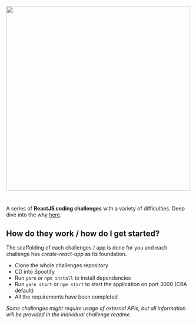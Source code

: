 <img src="https://puu.sh/HyrmV/95c458d9d9.png" width=500 />

#
A series of **ReactJS coding challenges** with a variety of difficulties. Deep dive into the why [here](https://dev.to/alexgurr/react-coding-challenges-for-interviews-beginners-1hlk).

## How do they work / how do I get started?
The scaffolding of each challenges / app is done for you and each challenge has *create-react-app* as its foundation.

- Clone the whole challenges repository
- CD into Spootify
- Run `yarn` or `npm install` to install dependencies
- Run `yarn start` or `npm start` to start the application on port 3000 (CRA default)
- All the requirements have been completed

*Some challenges might require usage of external APIs, but all information will be provided in the individual challenge readme.*
